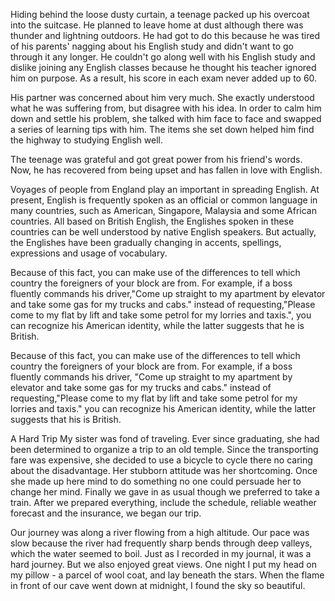 Hiding behind the loose dusty curtain, a teenage packed up his overcoat into the suitcase. He planned to leave home at dust although there was thunder and lightning outdoors. He had got to do this because he was tired of his parents' nagging about his English study and didn't want to go through it any longer. He couldn't go along well with his English study and dislike joining any English classes because he thought his teacher ignored him on purpose. As a result, his score in each exam never added up to 60.

His partner was concerned about him very much. She exactly understood what he was suffering from, but disagree with his idea. In order to calm him down and settle his problem, she talked with him face to face and swapped a series of learning tips with him. The items she set down helped him find the highway to studying English well.

The teenage was grateful and got great power from his friend's words. Now, he has recovered from being upset and has fallen in love with English.

Voyages of people from England play an important in spreading English. At present, English is frequently spoken as an official or common language in many countries, such as American, Singapore, Malaysia and some African countries. All based on British English, the Englishes spoken in these countries can be well understood by native English speakers. But actually, the Englishes have been gradually changing in accents, spellings, expressions and usage of vocabulary.

Because of this fact, you can make use of the differences to tell which country the foreigners of your block are from. For example, if a boss fluently commands his driver,"Come up straight to my apartment by elevator and take some gas for my trucks and cabs." instead of requesting,"Please come to my flat by lift and take some petrol for my lorries and taxis.", you can recognize his American identity, while the latter suggests that he is British.

Because of this fact, you can make use of the differences to tell which country the foreigners of your block are from. For example, if a boss fluently commands his driver, "Come up straight to my apartment by elevator and take some gas for my trucks and cabs." instead of requesting,"Please come to my flat by lift and take some petrol for my lorries and taxis." you can recognize his American identity, while the latter suggests that his is British.

A Hard Trip
My sister was fond of traveling. Ever since graduating, she had been determined to organize a trip to an old temple. Since the transporting fare was expensive, she decided to use a bicycle to cycle there no caring about the disadvantage. Her stubborn attitude was her shortcoming. Once she made up here mind to do something no one could persuade her to change her mind. Finally we gave in as usual though we preferred to take a train. After we prepared everything, include the schedule, reliable weather forecast and the insurance, we began our trip.

Our journey was along a river flowing from a high altitude. Our pace was slow because the river had frequently sharp bends through deep valleys, which the water seemed to boil. Just as I recorded in my journal, it was a hard journey. But we also enjoyed great views. One night I put my head on my pillow - a parcel of wool coat, and lay beneath the stars. When the flame in front of our cave went down at midnight, I found the sky so beautiful.